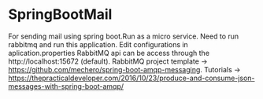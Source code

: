# SpringBootMail
For sending mail using spring boot.Run as a micro service.
Need to run rabbitmq and run this application. Edit configurations in aplication.properties
RabbitMQ api can be access through the http://localhost:15672 (default).
RabbitMQ project template -> https://github.com/mechero/spring-boot-amqp-messaging.
Tutorials -> https://thepracticaldeveloper.com/2016/10/23/produce-and-consume-json-messages-with-spring-boot-amqp/
